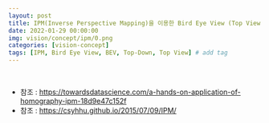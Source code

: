 ```yaml
---
layout: post
title: IPM(Inverse Perspective Mapping)을 이용한 Bird Eye View (Top View) 변환
date: 2022-01-29 00:00:00
img: vision/concept/ipm/0.png
categories: [vision-concept] 
tags: [IPM, Bird Eye View, BEV, Top-Down, Top View] # add tag
---
```


<br>

- 참조 : https://towardsdatascience.com/a-hands-on-application-of-homography-ipm-18d9e47c152f
- 참조 : https://csyhhu.github.io/2015/07/09/IPM/

<br>

